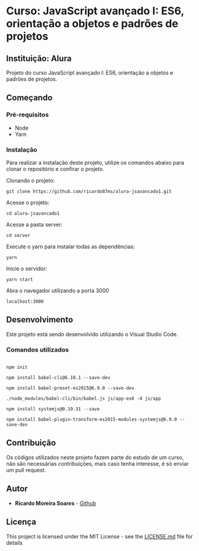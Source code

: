 # Curso: JavaScript avançado I: ES6, orientação a objetos e padrões de projetos

## Instituição: Alura

Projeto do curso JavaScript avançado I: ES6, orientação a objetos e padrões de projetos.

## Começando

### Pré-requisitos

-   Node
-   Yarn

### Instalação

Para realizar a instalação deste projeto, utilize os comandos abaixo para clonar o repositório e confirar o projeto.

Clonando o projeto:

```
git clone https://github.com/ricardo87ms/alura-jsavancado1.git
```

Acesse o projeto:

```
cd alura-jsavancado1

```

Acesse a pasta server:

```
cd server

```

Execute o yarn para instalar todas as dependências:

```
yarn
```

Inicie o servidor:

```
yarn start
```

Abra o navegador utilizando a porta 3000

```
localhost:3000
```

## Desenvolvimento

Este projeto está sendo desenvolvido utilizando o Visual Studio Code.

### Comandos utilizados

```

npm init

npm install babel-cli@6.10.1 --save-dev

npm install babel-preset-es2015@6.9.0 --save-dev

./node_modules/babel-cli/bin/babel.js js/app-es6 -d js/app

npm install systemjs@0.19.31 --save

npm install babel-plugin-transform-es2015-modules-systemjs@6.9.0 --save-dev

```

## Contribuição

Os códigos utilizados neste projeto fazem parte do estudo de um curso, não são necessárias contribuições, mais caso tenha interesse, é só enviar um pull request.

## Autor

-   **Ricardo Moreira Soares** - [Github](https://github.com/ricardo87ms)

## Licença

This project is licensed under the MIT License - see the [LICENSE.md](LICENSE) file for details